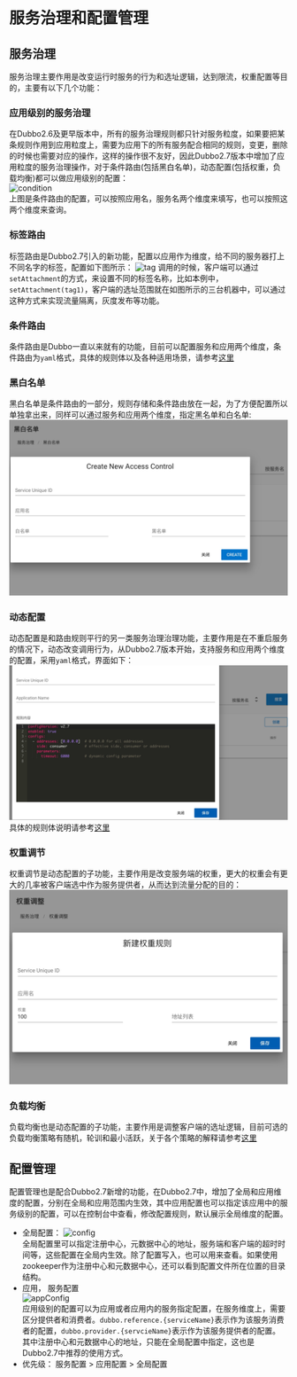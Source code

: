 # 服务治理和配置管理
## 服务治理
服务治理主要作用是改变运行时服务的行为和选址逻辑，达到限流，权重配置等目的，主要有以下几个功能：  

### 应用级别的服务治理
在Dubbo2.6及更早版本中，所有的服务治理规则都只针对服务粒度，如果要把某条规则作用到应用粒度上，需要为应用下的所有服务配合相同的规则，变更，删除的时候也需要对应的操作，这样的操作很不友好，因此Dubbo2.7版本中增加了应用粒度的服务治理操作，对于条件路由(包括黑白名单)，动态配置(包括权重，负载均衡)都可以做应用级别的配置：  
![condition](../../../img/blog/admin/conditionRoute.jpg)   
上图是条件路由的配置，可以按照应用名，服务名两个维度来填写，也可以按照这两个维度来查询。  

### 标签路由  
标签路由是Dubbo2.7引入的新功能，配置以应用作为维度，给不同的服务器打上不同名字的标签，配置如下图所示：
![tag](../../../img/blog/admin/route.jpg)
调用的时候，客户端可以通过`setAttachment`的方式，来设置不同的标签名称，比如本例中，`setAttachment(tag1)`，客户端的选址范围就在如图所示的三台机器中，可以通过这种方式来实现流量隔离，灰度发布等功能。

### 条件路由
条件路由是Dubbo一直以来就有的功能，目前可以配置服务和应用两个维度，条件路由为`yaml`格式，具体的规则体以及各种适用场景，请参考[这里](../user/demos/routing-rule.md)

### 黑白名单  
黑白名单是条件路由的一部分，规则存储和条件路由放在一起，为了方便配置所以单独拿出来，同样可以通过服务和应用两个维度，指定黑名单和白名单:  
![blackList](sources/images/blackList.jpg) 

### 动态配置  
动态配置是和路由规则平行的另一类服务治理治理功能，主要作用是在不重启服务的情况下，动态改变调用行为，从Dubbo2.7版本开始，支持服务和应用两个维度的配置，采用`yaml`格式，界面如下：  
![config](sources/images/config.jpg)
具体的规则体说明请参考[这里](../user/demos/config-rule.md)

### 权重调节  
权重调节是动态配置的子功能，主要作用是改变服务端的权重，更大的权重会有更大的几率被客户端选中作为服务提供者，从而达到流量分配的目的：  
![weight](sources/images/weight.jpg)

### 负载均衡
负载均衡也是动态配置的子功能，主要作用是调整客户端的选址逻辑，目前可选的负载均衡策略有随机，轮训和最小活跃，关于各个策略的解释请参考[这里](../user/demos/loadbalance.md)

## 配置管理
配置管理也是配合Dubbo2.7新增的功能，在Dubbo2.7中，增加了全局和应用维度的配置，分别在全局和应用范围内生效，其中应用配置也可以指定该应用中的服务级别的配置，可以在控制台中查看，修改配置规则，默认展示全局维度的配置。
* 全局配置： 
![config](../../../img/blog/admin/config.jpg)  
全局配置里可以指定注册中心，元数据中心的地址，服务端和客户端的超时时间等，这些配置在全局内生效。除了配置写入，也可以用来查看。如果使用zookeeper作为注册中心和元数据中心，还可以看到配置文件所在位置的目录结构。  
* 应用， 服务配置  
![appConfig](../../../img/blog/admin/appConfig.jpg)  
应用级别的配置可以为应用或者应用内的服务指定配置，在服务维度上，需要区分提供者和消费者。`dubbo.reference.{serviceName}`表示作为该服务消费者的配置，`dubbo.provider.{servcieName}`表示作为该服务提供者的配置。其中注册中心和元数据中心的地址，只能在全局配置中指定，这也是Dubbo2.7中推荐的使用方式。  
* 优先级： 服务配置 > 应用配置 > 全局配置
